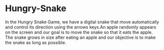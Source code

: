 # Hungry-Snake
In the Hungry Snake Game, we have a digital snake that move automatically and control its direction using the arrows keys.An apple randomly appears on the screen and our goal is to move the snake so that it eats the apple. The snake grows in size after eating an apple and our objective is to make the snake  as long as possible. 
